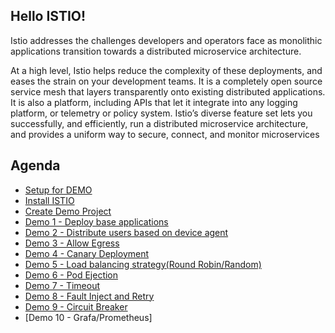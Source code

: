 Hello ISTIO!
-------------

Istio addresses the challenges developers and operators face as monolithic applications transition towards a distributed microservice architecture.

At a high level, Istio helps reduce the complexity of these deployments, and eases the strain on your development teams. It is a completely open source service mesh that layers transparently onto existing distributed applications. It is also a platform, including APIs that let it integrate into any logging platform, or telemetry or policy system. Istio’s diverse feature set lets you successfully, and efficiently, run a distributed microservice architecture, and provides a uniform way to secure, connect, and monitor microservices



## Agenda

- [Setup for DEMO](docs/0.setup.adoc)
- [Install ISTIO](docs/1.install_istio.adoc)
- [Create Demo Project](docs/2.create_demo_project.adoc)
- [Demo 1 - Deploy base applications](docs/3.deploy_base_applications.adoc)
- [Demo 2 - Distribute users based on device agent](docs/4.distribute_users_based_on_device.adoc)
- [Demo 3 - Allow Egress](docs/5.allow_egress.adoc)
- [Demo 4 - Canary Deployment](docs/6.canary_deployment_chat_server.adoc)
- [Demo 5 - Load balancing strategy(Round Robin/Random)](docs/7.load_balancing_ways.adoc)
- [Demo 6 - Pod Ejection](docs/8.pod_ejection.adoc)
- [Demo 7 - Timeout](docs/9.timeout.adoc)
- [Demo 8 - Fault Inject and Retry](docs/10.fault_inject_and_retry.adoc)
- [Demo 9 - Circuit Breaker](docs/11.circuit_breaker.adoc)
- [Demo 10 - Grafa/Prometheus]


